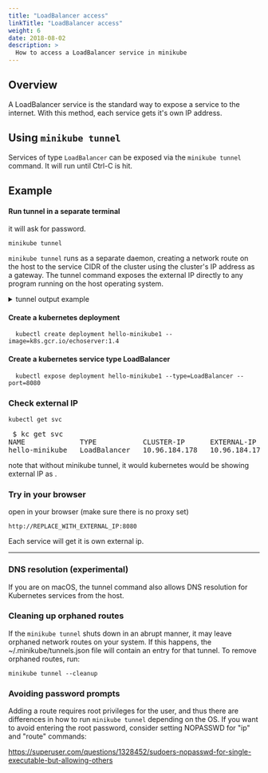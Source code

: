```yaml
---
title: "LoadBalancer access"
linkTitle: "LoadBalancer access"
weight: 6
date: 2018-08-02
description: >
  How to access a LoadBalancer service in minikube
---
```


## Overview

A LoadBalancer service is the standard way to expose a service to the internet. With this method, each service gets it's own IP address.


## Using `minikube tunnel`

Services of type `LoadBalancer` can be exposed via the `minikube tunnel` command. It will run until Ctrl-C is hit.

## Example

#### Run tunnel in a separate terminal
it will ask for password.

```
minikube tunnel
```

`minikube tunnel` runs as a separate daemon, creating a network route on the host to the service CIDR of the cluster using the cluster's IP address as a gateway.  The tunnel command exposes the external IP directly to any program running on the host operating system.


<details>
<summary>
tunnel output example
</summary>
<pre>
Password: 
Status:	
	machine: minikube
	pid: 39087
	route: 10.96.0.0/12 -> 192.168.64.194
	minikube: Running
	services: [hello-minikube]
    errors: 
		minikube: no errors
		router: no errors
		loadbalancer emulator: no errors
...
...
...
</pre>
</details>


#### Create a kubernetes deployment 
```
  kubectl create deployment hello-minikube1 --image=k8s.gcr.io/echoserver:1.4
```
#### Create a kubernetes service type LoadBalancer
```
  kubectl expose deployment hello-minikube1 --type=LoadBalancer --port=8080
```

### Check external IP 
```
kubectl get svc
```
<pre>
 $ kc get svc
NAME             TYPE           CLUSTER-IP      EXTERNAL-IP     PORT(S)          AGE
hello-minikube   LoadBalancer   10.96.184.178   10.96.184.178   8080:30791/TCP   40s
</pre>

note that without minikube tunnel, it would kubernetes would be showing external IP as <pending>.

### Try in your browser
open in your browser (make sure there is no proxy set)
```
http://REPLACE_WITH_EXTERNAL_IP:8080
```


Each service will get it is own external ip.

----
### DNS resolution (experimental)

If you are on macOS, the tunnel command also allows DNS resolution for Kubernetes services from the host.

### Cleaning up orphaned routes

If the `minikube tunnel` shuts down in an abrupt manner, it may leave orphaned network routes on your system. If this happens, the ~/.minikube/tunnels.json file will contain an entry for that tunnel. To remove orphaned routes, run:

````shell
minikube tunnel --cleanup
````

### Avoiding password prompts

Adding a route requires root privileges for the user, and thus there are differences in how to run `minikube tunnel` depending on the OS. If you want to avoid entering the root password, consider setting NOPASSWD for "ip" and "route" commands:

<https://superuser.com/questions/1328452/sudoers-nopasswd-for-single-executable-but-allowing-others>
